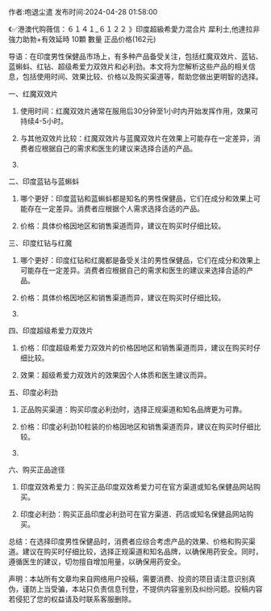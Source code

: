 <p>作者:咆退尘遣 发布时间:2024-04-28 01:58:00</p>
<p>《✅港澳代购薇信：６１４１_６１２２ 》印度超級希愛力混合片 犀利士,他達拉非 強力助勃+有效延時 10顆 數量 正品价格(162元) </p>
									<p></p><p>导语：在印度男性保健品市场上，有多种产品备受关注，包括红魔双效片、蓝钻、蓝蝌蚪、红钻、超级希爱力双效片和必利劲。本文将为您解析这些产品的相关信息，包括使用时间、效果比较、价格以及购买渠道等，帮助您做出更明智的选择。</p><p>一、红魔双效片</p><ol style class><li><p>使用时间：红魔双效片通常在服用后30分钟至1小时内开始发挥作用，效果可持续4-5小时。</p></li><li><p>与其他双效片比较：红魔双效片与蓝魔双效片在效果上可能存在一定差异，消费者应根据自己的需求和医生的建议来选择合适的产品。</p></li><li><p></p></li></ol><p>二、印度蓝钻与蓝蝌蚪</p><ol style class><li><p>哪个更好：印度蓝钻和蓝蝌蚪都是知名的男性保健品，它们在成分和效果上可能存在一定差异。消费者应根据个人需求选择合适的产品。</p></li><li><p>价格：具体价格因地区和销售渠道而异，建议在购买时仔细比较。</p></li></ol><p>三、印度红钻与红魔</p><ol style class><li><p>哪个更好：印度红钻和红魔都是备受关注的男性保健品，它们在成分和效果上可能存在一定差异。消费者应根据自己的需求和医生的建议来选择合适的产品。</p></li><li><p>价格：具体价格因地区和销售渠道而异，建议在购买时仔细比较。</p></li><li><p></p></li></ol><p>四、印度超级希爱力双效片</p><ol style class><li><p>价格：印度超级希爱力双效片的价格因地区和销售渠道而异，建议在购买时仔细比较。</p></li><li><p>效果：超级希爱力双效片的效果因个人体质和医生建议而异。</p></li></ol><p>五、印度必利劲</p><ol style class><li><p>正品购买渠道：购买印度必利劲时，选择正规渠道和知名品牌更为可靠。</p></li><li><p>价格：印度必利劲10粒装的价格因地区和销售渠道而异，建议在购买时仔细比较。</p></li><li><p></p></li></ol><p>六、购买正品途径</p><ol style class><li><p>印度双效希爱力：购买正品印度双效希爱力可在官方渠道或知名保健品网站购买。</p></li><li><p>印度必利劲：购买正品印度必利劲可在官方渠道、药店或知名保健品网站购买。</p></li></ol><p>总结：在选择印度男性保健品时，消费者应综合考虑产品的效果、价格和购买渠道。建议在购买时仔细比较，选择正规渠道和知名品牌，以确保用药安全。同时，遵循医生的建议，切勿擅自增加用量，以确保用药安全。</p><p></p><p></p>				声明：本站所有文章均来自网络用户投稿，需要消费、投资的项目请注意识别真伪，谨防上当受骗，本站只负责信息刊登，不提供内容鉴别及纠纷问题。投稿内容若侵犯了您的权益请及时联系客服删除。				
